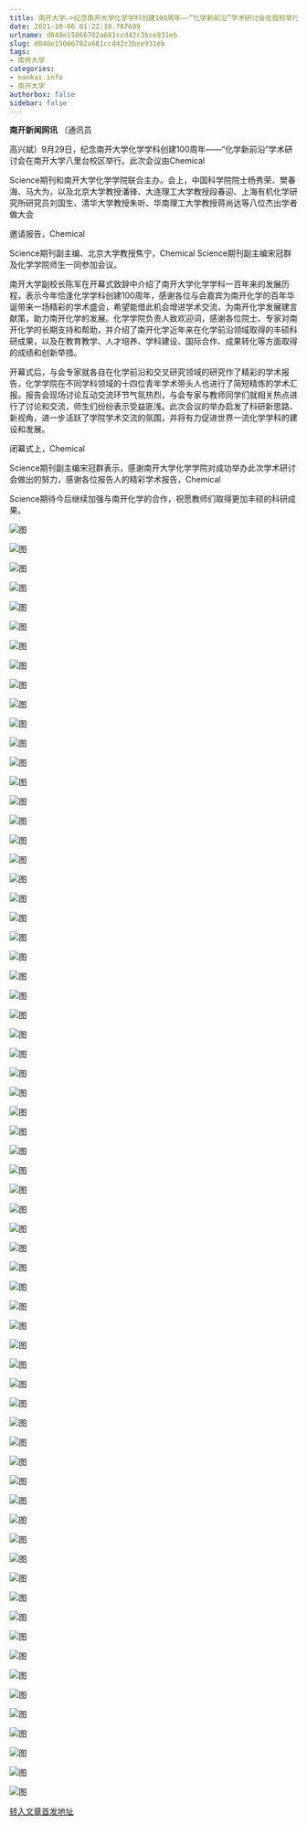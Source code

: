 ```yaml
---
title: 南开大学->纪念南开大学化学学科创建100周年——“化学新前沿”学术研讨会在我校举行 | nankai.info
date: 2021-10-06 01:22:10.787609
urlname: d040e15066702a681ccd42c3bce931eb
slug: d040e15066702a681ccd42c3bce931eb
tags: 
- 南开大学
categories:
- nankai.info
- 南开大学
authorbox: false
sidebar: false
---
```

**南开新闻网讯** （通讯员

高兴斌）9月29日，纪念南开大学化学学科创建100周年——“化学新前沿”学术研讨会在南开大学八里台校区举行。此次会议由Chemical

Science期刊和南开大学化学学院联合主办。会上，中国科学院院士杨秀荣、樊春海、马大为，以及北京大学教授潘锋、大连理工大学教授段春迎、上海有机化学研究所研究员刘国生、清华大学教授朱听、华南理工大学教授蒋尚达等八位杰出学者做大会
<!--more-->
邀请报告，Chemical

Science期刊副主编、北京大学教授焦宁，Chemical Science期刊副主编宋冠群及化学学院师生一同参加会议。

南开大学副校长陈军在开幕式致辞中介绍了南开大学化学学科一百年来的发展历程，表示今年恰逢化学学科创建100周年，感谢各位与会嘉宾为南开化学的百年华诞带来一场精彩的学术盛会，希望能借此机会增进学术交流，为南开化学发展建言献策，助力南开化学的发展。化学学院负责人致欢迎词，感谢各位院士、专家对南开化学的长期支持和帮助，并介绍了南开化学近年来在化学前沿领域取得的丰硕科研成果，以及在教育教学、人才培养、学科建设、国际合作、成果转化等方面取得的成绩和创新举措。

开幕式后，与会专家就各自在化学前沿和交叉研究领域的研究作了精彩的学术报告，化学学院在不同学科领域的十四位青年学术带头人也进行了简短精炼的学术汇报。报告会现场讨论互动交流环节气氛热烈，与会专家与教师同学们就相关热点进行了讨论和交流，师生们纷纷表示受益匪浅。此次会议的举办启发了科研新思路、新视角，进一步活跃了学院学术交流的氛围，并将有力促进世界一流化学学科的建设和发展。

闭幕式上，Chemical

Science期刊副主编宋冠群表示，感谢南开大学化学学院对成功举办此次学术研讨会做出的努力，感谢各位报告人的精彩学术报告，Chemical

Science期待今后继续加强与南开化学的合作，祝愿教师们取得更加丰硕的科研成果。

![图](http://news.nankai.edu.cn/ywsd/system/2021/10/01/g)

![图](http://news.nankai.edu.cn/ywsd/system/2021/10/01/p)

![图](http://news.nankai.edu.cn/ywsd/system/2021/10/01/j)

![图](http://news.nankai.edu.cn/ywsd/system/2021/10/01/)

![图](http://news.nankai.edu.cn/ywsd/system/2021/10/01/f)

![图](http://news.nankai.edu.cn/ywsd/system/2021/10/01/1)

![图](http://news.nankai.edu.cn/ywsd/system/2021/10/01/6)

![图](http://news.nankai.edu.cn/ywsd/system/2021/10/01/6)

![图](http://news.nankai.edu.cn/ywsd/system/2021/10/01/4)

![图](http://news.nankai.edu.cn/ywsd/system/2021/10/01/e)

![图](http://news.nankai.edu.cn/ywsd/system/2021/10/01/e)

![图](http://news.nankai.edu.cn/ywsd/system/2021/10/01/a)

![图](http://news.nankai.edu.cn/ywsd/system/2021/10/01/_)

![图](http://news.nankai.edu.cn/ywsd/system/2021/10/01/9)

![图](http://news.nankai.edu.cn/ywsd/system/2021/10/01/7)

![图](http://news.nankai.edu.cn/ywsd/system/2021/10/01/8)

![图](http://news.nankai.edu.cn/ywsd/system/2021/10/01/1)

![图](http://news.nankai.edu.cn/ywsd/system/2021/10/01/4)

![图](http://news.nankai.edu.cn/ywsd/system/2021/10/01/0)

![图](http://news.nankai.edu.cn/ywsd/system/2021/10/01/0)

![图](http://news.nankai.edu.cn/ywsd/system/2021/10/01/0)

![图](http://news.nankai.edu.cn/ywsd/system/2021/10/01/3)

![图](http://news.nankai.edu.cn/ywsd/system/2021/10/01/0)

![图](http://news.nankai.edu.cn/ywsd/system/2021/10/01/0)

![图](http://news.nankai.edu.cn/)

![图](http://news.nankai.edu.cn/ywsd/system/2021/10/01/8)

![图](http://news.nankai.edu.cn/ywsd/system/2021/10/01/1)

![图](http://news.nankai.edu.cn/ywsd/system/2021/10/01/4)

![图](http://news.nankai.edu.cn/)

![图](http://news.nankai.edu.cn/ywsd/system/2021/10/01/0)

![图](http://news.nankai.edu.cn/ywsd/system/2021/10/01/0)

![图](http://news.nankai.edu.cn/ywsd/system/2021/10/01/0)

![图](http://news.nankai.edu.cn/)

![图](http://news.nankai.edu.cn/ywsd/system/2021/10/01/3)

![图](http://news.nankai.edu.cn/ywsd/system/2021/10/01/0)

![图](http://news.nankai.edu.cn/ywsd/system/2021/10/01/0)

![图](http://news.nankai.edu.cn/)

![图](http://news.nankai.edu.cn/ywsd/system/2021/10/01/c)

![图](http://news.nankai.edu.cn/ywsd/system/2021/10/01/i)

![图](http://news.nankai.edu.cn/ywsd/system/2021/10/01/p)

![图](http://news.nankai.edu.cn/)

![图](http://news.nankai.edu.cn/ywsd/system/2021/10/01/n)

![图](http://news.nankai.edu.cn/ywsd/system/2021/10/01/c)

![图](http://news.nankai.edu.cn/ywsd/system/2021/10/01/)

![图](http://news.nankai.edu.cn/ywsd/system/2021/10/01/u)

![图](http://news.nankai.edu.cn/ywsd/system/2021/10/01/d)

![图](http://news.nankai.edu.cn/ywsd/system/2021/10/01/e)

![图](http://news.nankai.edu.cn/ywsd/system/2021/10/01/)

![图](http://news.nankai.edu.cn/ywsd/system/2021/10/01/i)

![图](http://news.nankai.edu.cn/ywsd/system/2021/10/01/a)

![图](http://news.nankai.edu.cn/ywsd/system/2021/10/01/k)

![图](http://news.nankai.edu.cn/ywsd/system/2021/10/01/n)

![图](http://news.nankai.edu.cn/ywsd/system/2021/10/01/a)

![图](http://news.nankai.edu.cn/ywsd/system/2021/10/01/n)

![图](http://news.nankai.edu.cn/ywsd/system/2021/10/01/)

![图](http://news.nankai.edu.cn/ywsd/system/2021/10/01/s)

![图](http://news.nankai.edu.cn/ywsd/system/2021/10/01/w)

![图](http://news.nankai.edu.cn/ywsd/system/2021/10/01/e)

![图](http://news.nankai.edu.cn/ywsd/system/2021/10/01/n)

![图](http://news.nankai.edu.cn/)

![图](http://news.nankai.edu.cn/)

![图](http://news.nankai.edu.cn/ywsd/system/2021/10/01/:)

![图](http://news.nankai.edu.cn/ywsd/system/2021/10/01/p)

![图](http://news.nankai.edu.cn/ywsd/system/2021/10/01/t)

![图](http://news.nankai.edu.cn/ywsd/system/2021/10/01/t)

![图](http://news.nankai.edu.cn/ywsd/system/2021/10/01/h)

[转入文章首发地址](http://news.nankai.edu.cn/ywsd/system/2021/10/01/030048181.shtml)